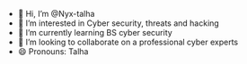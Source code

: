 - 👋 Hi, I’m @Nyx-talha
- 👀 I’m interested in Cyber security, threats and hacking
- 🌱 I’m currently learning BS cyber security 
- 💞️ I’m looking to collaborate on a professional cyber experts 
- 😄 Pronouns: Talha 
  

<!---
Nyx-talha/Nyx-talha is a ✨ special ✨ repository because its `README.md` (this file) appears on your GitHub profile.
You can click the Preview link to take a look at your changes.
--->
